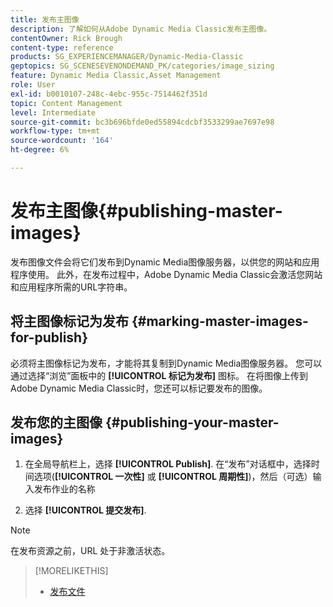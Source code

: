 ```yaml
---
title: 发布主图像
description: 了解如何从Adobe Dynamic Media Classic发布主图像。
contentOwner: Rick Brough
content-type: reference
products: SG_EXPERIENCEMANAGER/Dynamic-Media-Classic
geptopics: SG_SCENESEVENONDEMAND_PK/categories/image_sizing
feature: Dynamic Media Classic,Asset Management
role: User
exl-id: b0010107-248c-4ebc-955c-7514462f351d
topic: Content Management
level: Intermediate
source-git-commit: bc3b696bfde0ed55894cdcbf3533299ae7697e98
workflow-type: tm+mt
source-wordcount: '164'
ht-degree: 6%

---
```


# 发布主图像{#publishing-master-images}

发布图像文件会将它们发布到Dynamic Media图像服务器，以供您的网站和应用程序使用。 此外，在发布过程中，Adobe Dynamic Media Classic会激活您网站和应用程序所需的URL字符串。

## 将主图像标记为发布 {#marking-master-images-for-publish}

必须将主图像标记为发布，才能将其复制到Dynamic Media图像服务器。 您可以通过选择“浏览”面板中的 **[!UICONTROL 标记为发布]** 图标。 在将图像上传到Adobe Dynamic Media Classic时，您还可以标记要发布的图像。

## 发布您的主图像 {#publishing-your-master-images}

1. 在全局导航栏上，选择 **[!UICONTROL Publish]**. 在“发布”对话框中，选择时间选项(**[!UICONTROL 一次性]** 或 **[!UICONTROL 周期性]**)，然后（可选）输入发布作业的名称

1. 选择 **[!UICONTROL 提交发布]**.

>[!NOTE]
>
>在发布资源之前，URL 处于非激活状态。

>[!MORELIKETHIS]
>
>* [发布文件](publishing-files.md#publishing_files)
